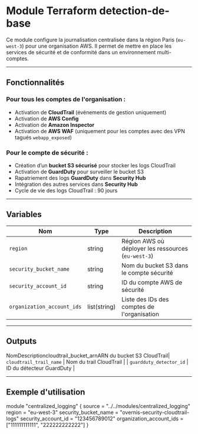 # Module Terraform detection-de-base

Ce module configure la journalisation centralisée dans la région Paris (`eu-west-3`) pour une organisation AWS. Il permet de mettre en place les services de sécurité et de conformité dans un environnement multi-comptes.

---

## Fonctionnalités

### Pour tous les comptes de l'organisation :
- Activation de **CloudTrail** (événements de gestion uniquement)
- Activation de **AWS Config**
- Activation de **Amazon Inspector**
- Activation de **AWS WAF** (uniquement pour les comptes avec des VPN tagués `webapp_exposed`)

### Pour le compte de sécurité :
- Création d’un **bucket S3 sécurisé** pour stocker les logs CloudTrail
- Activation de **GuardDuty** pour surveiller le bucket S3
- Rapatriement des logs **GuardDuty** dans **Security Hub**
- Intégration des autres services dans **Security Hub**
- Cycle de vie des logs CloudTrail : 90 jours

---

## Variables

| Nom                      | Type         | Description                                           |
|--------------------------|--------------|-------------------------------------------------------|
| `region`                 | string       | Région AWS où déployer les ressources (`eu-west-3`)   |
| `security_bucket_name`   | string       | Nom du bucket S3 dans le compte sécurité              |
| `security_account_id`    | string       | ID du compte AWS de sécurité                          |
| `organization_account_ids` | list(string) | Liste des IDs des comptes de l'organisation         |

---

## Outputs

NomDescriptioncloudtrail_bucket_arnARN du bucket S3 CloudTrail| `cloudtrail_trail_name`  | Nom du trail CloudTrail                     |
| `guardduty_detector_id`  | ID du détecteur GuardDuty                   |

---

## Exemple d'utilisation


module "centralized_logging" {
  source                  = "../../modules/centralized_logging"
  region                  = "eu-west-3"
  security_bucket_name    = "overnis-security-cloudtrail-logs"
  security_account_id     = "123456789012"
  organization_account_ids = ["111111111111", "222222222222"]
}
